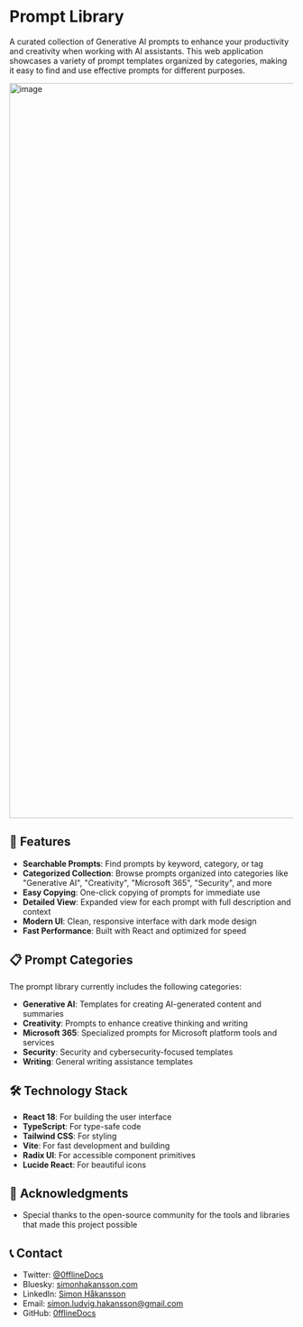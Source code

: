 # Prompt Library

A curated collection of Generative AI prompts to enhance your productivity and creativity when working with AI assistants. This web application showcases a variety of prompt templates organized by categories, making it easy to find and use effective prompts for different purposes.

<img width="1304" alt="image" src="https://github.com/user-attachments/assets/dcbf63a9-886a-4691-b4ba-04010440143c" />

## 🚀 Features

- **Searchable Prompts**: Find prompts by keyword, category, or tag
- **Categorized Collection**: Browse prompts organized into categories like "Generative AI", "Creativity", "Microsoft 365", "Security", and more
- **Easy Copying**: One-click copying of prompts for immediate use
- **Detailed View**: Expanded view for each prompt with full description and context
- **Modern UI**: Clean, responsive interface with dark mode design
- **Fast Performance**: Built with React and optimized for speed

## 📋 Prompt Categories

The prompt library currently includes the following categories:

- **Generative AI**: Templates for creating AI-generated content and summaries
- **Creativity**: Prompts to enhance creative thinking and writing
- **Microsoft 365**: Specialized prompts for Microsoft platform tools and services
- **Security**: Security and cybersecurity-focused templates
- **Writing**: General writing assistance templates

## 🛠️ Technology Stack

- **React 18**: For building the user interface
- **TypeScript**: For type-safe code
- **Tailwind CSS**: For styling
- **Vite**: For fast development and building
- **Radix UI**: For accessible component primitives
- **Lucide React**: For beautiful icons

## 🙏 Acknowledgments

- Special thanks to the open-source community for the tools and libraries that made this project possible

## 📞 Contact

- Twitter: [@0fflineDocs](https://x.com/0fflineDocs)
- Bluesky: [simonhakansson.com](https://bsky.app/profile/simonhakansson.com)
- LinkedIn: [Simon Håkansson](https://www.linkedin.com/in/simon-h%C3%A5kansson-20163b137/)
- Email: [simon.ludvig.hakansson@gmail.com](mailto:simon.ludvig.hakansson@gmail.com)
- GitHub: [0fflineDocs](https://github.com/0fflineDocs/)
